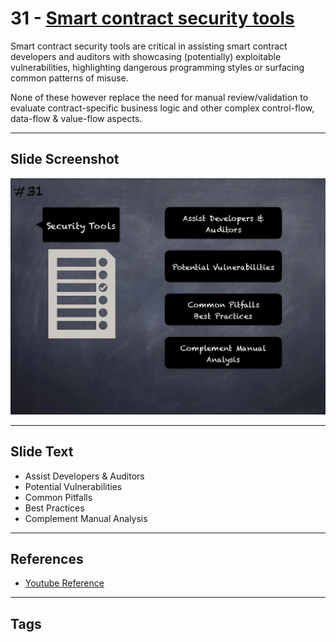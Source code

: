 
# 31 - [Smart contract security tools](./Smart%20contract%20security%20tools.md)

Smart contract security tools are critical in assisting smart contract developers and auditors with showcasing (potentially) exploitable vulnerabilities, highlighting dangerous programming styles or surfacing common patterns of misuse. 

None of these however replace the need for manual review/validation to evaluate contract-specific business logic and other complex control-flow, data-flow & value-flow aspects.
___
## Slide Screenshot
![031.png](../../images/6.Audit%20Techniques%20and%20Tools%20101/031.png)
___
## Slide Text
- Assist Developers & Auditors
- Potential Vulnerabilities
- Common Pitfalls
- Best Practices
- Complement Manual Analysis
___
## References
- [Youtube Reference](https://youtu.be/QstpNY1IuqM?t=801)
___
## Tags
